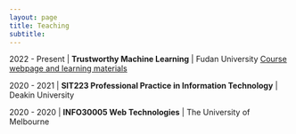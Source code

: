 ```yaml
---
layout: page
title: Teaching
subtitle:
---
```


2022 - Present |  **Trustworthy Machine Learning** | Fudan University
<a href="https://trust-ml.github.io/" target="_blank">Course webpage and learning materials</a>


2020 - 2021 |  **SIT223 Professional Practice in Information Technology** | Deakin University

2020 - 2020 | **INFO30005 Web Technologies** | The University of Melbourne

